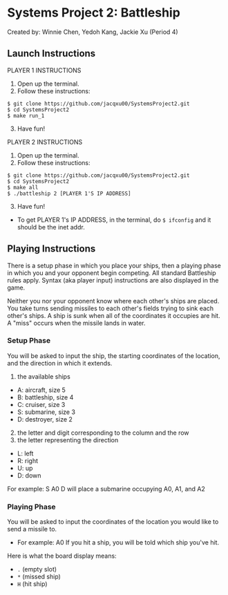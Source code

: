 # Systems Project 2: Battleship
Created by: Winnie Chen, Yedoh Kang, Jackie Xu (Period 4)

## Launch Instructions

PLAYER 1 INSTRUCTIONS
1. Open up the terminal.
2. Follow these instructions:
```
$ git clone https://github.com/jacqxu00/SystemsProject2.git
$ cd SystemsProject2
$ make run_1
```
3. Have fun!

PLAYER 2 INSTRUCTIONS
1. Open up the terminal.
2. Follow these instructions:
```
$ git clone https://github.com/jacqxu00/SystemsProject2.git
$ cd SystemsProject2
$ make all
$ ./battleship 2 [PLAYER 1'S IP ADDRESS]
```
3. Have fun!

* To get PLAYER 1's IP ADDRESS, in the terminal, do `$ ifconfig` and it should be the inet addr.

## Playing Instructions
There is a setup phase in which you place your ships, then a playing phase in which you and your opponent begin competing. All standard Battleship rules apply. Syntax (aka player input) instructions are also displayed in the game.

Neither you nor your opponent know where each other's ships are placed. You take turns sending missiles to each other's fields trying to sink each other's ships. A ship is sunk when all of the coordinates it occupies are hit. A "miss" occurs when the missile lands in water.

### Setup Phase

You will be asked to input the ship, the starting coordinates of the location, and the direction in which it extends.
1. the available ships
  * A: aircraft, size 5
  * B: battleship, size 4
  * C: cruiser, size 3
  * S: submarine, size 3
  * D: destroyer, size 2
2. the letter and digit corresponding to the column and the row
3. the letter representing the direction
  * L: left
  * R: right
  * U: up
  * D: down

For example: S A0 D will place a submarine occupying A0, A1, and A2

### Playing Phase

You will be asked to input the coordinates of the location you would like to send a missile to.
* For example: A0
If you hit a ship, you will be told which ship you've hit.

Here is what the board display means:
* `.` (empty slot)
* `*` (missed ship)
* `H` (hit ship)
